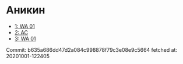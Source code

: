 # Аникин
- [1: WA 01](1.md)
- [2: AC](2.md)
- [3: WA 01](3.md)

Commit: b635a686dd47d2a084c998878f79c3e08e9c5664
 fetched at: 20201001-122405
